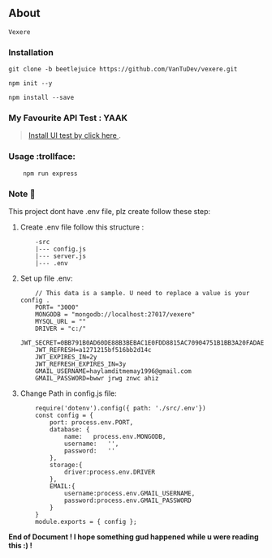 ## About
    Vexere 

### Installation

```
git clone -b beetlejuice https://github.com/VanTuDev/vexere.git
```
```
npm init --y
```	
```
npm install --save
```

### My Favourite API Test  : YAAK      

>[Install UI test by click here ](https://yaak.app/download).

### Usage :trollface:
```    
    npm run express
```   
### Note :eyes:
This project dont have .env file, plz create follow these step:
1. Create .env file follow this structure :
    ```
        -src
        |--- config.js
        |--- server.js
        |--- .env 
    ```
2. Set up file .env: 
    ```
        // This data is a sample. U need to replace a value is your config .
        PORT= "3000"
        MONGODB = "mongodb://localhost:27017/vexere"
        MYSQL_URL = ""
        DRIVER = "c:/"
        JWT_SECRET=0BB791B0AD60DE88B3BEBAC1E0FDD8815AC70904751B1BB3A20FADAE35E024B6
        JWT_REFRESH=a1271215bf516bb2d14c 
        JWT_EXPIRES_IN=2y
        JWT_REFRESH_EXPIRES_IN=3y
        GMAIL_USERNAME=haylamditmemay1996@gmail.com
        GMAIL_PASSWORD=bwwr jrwg znwc ahiz
    ```
3. Change Path in config.js file:
    ```
        require('dotenv').config({ path: './src/.env'})
        const config = {
            port: process.env.PORT,
            database: {
                name:   process.env.MONGODB,
                username:   '',
                password:   ''
            },
            storage:{
                driver:process.env.DRIVER
            },
            EMAIL:{
                username:process.env.GMAIL_USERNAME,
                password:process.env.GMAIL_PASSWORD
            }
        }
        module.exports = { config };
   ```
 **End of Document ! I hope something gud happened while u were reading this :) !**
    